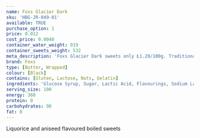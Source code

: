 ```yaml
---
name: Foxs Glacier Dark
sku: 'HBG-JR-049-01'
available: TRUE
purchase_option: 1
price: 0.012
cost_price: 0.0048
container_water_weight: 919
container_sweets_weight: 532
meta_description: 'Foxs Glacier Dark sweets only Ł1.20/100g. Traditional sweets and more at Humbugs Confectionery Store. Specialists in satisfying your sweet tooth!'
brand: Foxs
type: [Butter, Wrapped]
colour: [Black]
contains: [Gluten, Lactose, Nuts, Gelatin]
ingredients: 'Glucose Syrup, Sugar, Lactic Acid, Flavourings, Sodium Lactate, Flavourings, Natural Colour, (Vegetable Carbon, Anthocyanin, Carotene, Chlorophyllin Curcumin), Concentrated Fruit Juices,  Vitamin C'
serving_size: 100
energy: 360
protein: 0
carbohydrates: 90
fat: 0
---
```

Liquorice and aniseed flavoured boiled sweets